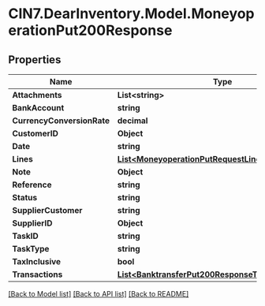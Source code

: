 # CIN7.DearInventory.Model.MoneyoperationPut200Response

## Properties

| Name                       | Type                                                                                                          | Description | Notes      |
| -------------------------- | ------------------------------------------------------------------------------------------------------------- | ----------- | ---------- |
| **Attachments**            | **List&lt;string&gt;**                                                                                        |             | [optional] |
| **BankAccount**            | **string**                                                                                                    |             | [optional] |
| **CurrencyConversionRate** | **decimal**                                                                                                   |             | [optional] |
| **CustomerID**             | **Object**                                                                                                    |             | [optional] |
| **Date**                   | **string**                                                                                                    |             | [optional] |
| **Lines**                  | [**List&lt;MoneyoperationPutRequestLinesInner&gt;**](MoneyoperationPutRequestLinesInner.md)                   |             | [optional] |
| **Note**                   | **Object**                                                                                                    |             | [optional] |
| **Reference**              | **string**                                                                                                    |             | [optional] |
| **Status**                 | **string**                                                                                                    |             | [optional] |
| **SupplierCustomer**       | **string**                                                                                                    |             | [optional] |
| **SupplierID**             | **Object**                                                                                                    |             | [optional] |
| **TaskID**                 | **string**                                                                                                    |             | [optional] |
| **TaskType**               | **string**                                                                                                    |             | [optional] |
| **TaxInclusive**           | **bool**                                                                                                      |             | [optional] |
| **Transactions**           | [**List&lt;BanktransferPut200ResponseTransactionsInner&gt;**](BanktransferPut200ResponseTransactionsInner.md) |             | [optional] |

[[Back to Model list]](../README.md#documentation-for-models) [[Back to API list]](../README.md#documentation-for-api-endpoints) [[Back to README]](../README.md)
